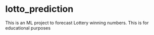 # lotto_prediction
This is an ML project to forecast Lottery winning  numbers. This is for educational purposes

